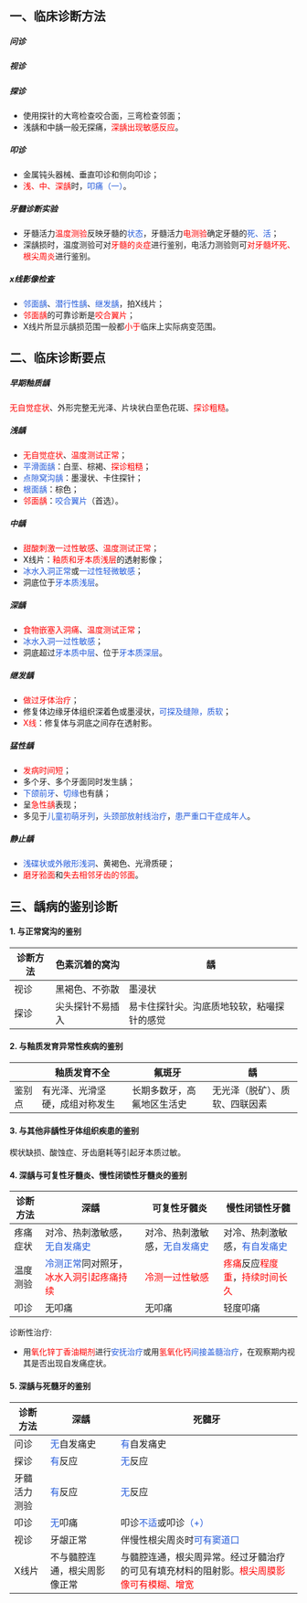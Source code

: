 ## 一、临床诊断方法
##### 问诊
##### 视诊
##### 探诊
* 使用探针的大弯检查咬合面，三弯检查邻面；
* 浅龋和中龋一般无探痛，<font color="#ff0000">深龋出现敏感反应</font>。
##### 叩诊
* 金属钝头器械、垂直叩诊和侧向叩诊；
* <font color="#ff0000">浅、中、深龋</font>时，<font color="#245bdb">叩痛（一）</font>。
##### 牙髓诊断实验
* 牙髓活力<font color="#ff0000">温度测验</font>反映牙髓的<font color="#245bdb">状态</font>，牙髓活力<font color="#ff0000">电测验</font>确定牙髓的<font color="#245bdb">死、活</font>；
* 深龋损时，温度测验可对<font color="#ff0000">牙髓的炎症</font>进行鉴别，电活力测验则可<font color="#ff0000">对牙髓坏死、根尖周炎</font>进行鉴别。
##### x线影像检査
* <font color="#245bdb">邻面龋</font>、<font color="#245bdb">潜行性龋</font>、<font color="#245bdb">继发龋</font>，拍X线片；
* <font color="#ff0000">邻面龋</font>的可靠诊断是<font color="#ff0000">咬合翼片</font>；
* X线片所显示龋损范围一般都<font color="#ff0000">小于</font>临床上实际病变范围。

## 二、临床诊断要点
##### 早期釉质龋
<font color="#ff0000">无自觉症状</font>、外形完整无光泽、片块状白垩色花斑、<font color="#ff0000">探诊粗糙</font>。
##### 浅龋
* <font color="#ff0000">无自觉症状</font>、<font color="#ff0000">温度测试正常</font>；
* <font color="#245bdb">平滑面龋</font>：白垩、棕褐、<font color="#ff0000">探诊粗糙</font>；
* <font color="#245bdb">点隙窝沟龋</font>：墨漫状、卡住探针；
* <font color="#245bdb">根面龋</font>：棕色；
* <font color="#ff0000">邻面龋</font>：<font color="#245bdb">咬合翼片</font>（首选）。
##### 中龋
* <font color="#ff0000">甜酸刺激一过性敏感</font>、<font color="#ff0000">温度测试正常</font>；
* X线片：<font color="#ff0000">釉质和牙本质浅层</font>的透射影像；
* <font color="#245bdb">冰水入洞正常</font>或<font color="#245bdb">一过性轻微敏感</font>；
* 洞底位于<font color="#245bdb">牙本质浅层</font>。
##### 深龋
* <font color="#ff0000">食物嵌塞入洞痛</font>、<font color="#ff0000">温度测试正常</font>；
* <font color="#245bdb">冰水入洞一过性敏感</font>；
* 洞底超过<font color="#245bdb">牙本质中层</font>、位于<font color="#245bdb">牙本质深层</font>。
##### 继发龋
* <font color="#ff0000">做过牙体治疗</font>；
* 修复体边缘牙体组织深着色或墨浸状，<font color="#245bdb">可探及缝隙，质软</font>；
* <font color="#ff0000">X线</font>：修复体与洞底之间存在透射影。
##### 猛性龋
* <font color="#ff0000">发病时间短</font>；
* 多个牙、多个牙面同时发生龋；
* <font color="#245bdb">下颌前牙</font>、<font color="#245bdb">切缘</font>也有龋；
* 呈<font color="#ff0000">急性龋</font>表现；
* 多见于<font color="#245bdb">儿童初萌牙列</font>，<font color="#245bdb">头颈部放射线治疗</font>，<font color="#245bdb">患严重口干症成年人</font>。
##### 静止龋
* <font color="#245bdb">浅碟状或外敞形浅洞</font>、黄褐色、光滑质硬；
* <font color="#ff0000">磨牙𬌗面</font>和<font color="#ff0000">失去相邻牙齿的邻面</font>。

## 三、龋病的鉴别诊断
#### 1. 与正常窝沟的鉴别

| 诊断方法 | 色素沉着的窝沟  | 龋                     |
| ---- | -------- | --------------------- |
| 视诊   | 黑褐色、不弥散  | 墨浸状                   |
| 探诊   | 尖头探针不易插入 | 易卡住探针尖。沟底质地较软，粘嘬探针的感觉 |
#### 2. 与釉质发育异常性疾病的鉴别

|     | 釉质发育不全          | 氟斑牙           | 龋               |
| --- | --------------- | ------------- | --------------- |
| 鉴别点 | 有光泽、光滑坚硬，成组对称发生 | 长期多数牙，高氟地区生活史 | 无光泽（脱矿）、质软、四联因素 |
#### 3. 与其他非龋性牙体组织疾患的鉴别
楔状缺损、酸蚀症、牙齿磨耗等引起牙本质过敏。
#### 4. 深龋与可复性牙髓炎、慢性闭锁性牙髓炎的鉴别

| 诊断方法 | 深龋                                                                            | 可复性牙髓炎                                      | 慢性闭锁性牙髓                                                                                               |
| ---- | ----------------------------------------------------------------------------- | ------------------------------------------- | ----------------------------------------------------------------------------------------------------- |
| 疼痛症状 | 对冷、热刺激敏感，<font color="#245bdb">无自发痛史</font>                                   | 对冷、热刺激敏感，<font color="#245bdb">无自发痛史</font> | 对冷、热刺激敏感，<font color="#245bdb">有自发痛史</font>                                                           |
| 温度测验 | <font color="#245bdb">冷测正常</font>同对照牙，<font color="#ff0000">冰水入洞引起疼痛持续</font> | <font color="#ff0000">冷测一过性敏感</font>        | <font color="#ff0000">疼痛</font>反应<font color="#ff0000">程度重</font>，<font color="#ff0000">持续时间长久</font> |
| 叩诊   | 无叩痛                                                                           | 无叩痛                                         | 轻度叩痛                                                                                                  |
诊断性治疗:
* 用<font color="#ff0000">氧化锌丁香油糊剂</font>进行<font color="#245bdb">安抚治疗</font>或用<font color="#ff0000">氢氧化钙</font><font color="#245bdb">间接盖髓治疗</font>，在观察期内视其是否出现自发痛症状。
#### 5. 深龋与死髓牙的鉴别

| 诊断方法   | 深龋                                 | 死髓牙                                                                  |
| ------ | ---------------------------------- | -------------------------------------------------------------------- |
| 问诊     | <font color="#245bdb">无</font>自发痛史 | <font color="#245bdb">有</font>自发痛史                                   |
| 探诊     | <font color="#245bdb">有</font>反应   | <font color="#245bdb">无</font>反应                                     |
| 牙髓活力测验 | <font color="#245bdb">有</font>反应   | <font color="#245bdb">无</font>反应                                     |
| 叩诊     | <font color="#245bdb">无</font>叩痛   | 叩诊<font color="#245bdb">不适</font>或叩诊<font color="#245bdb">（+）</font> |
| 视诊     | 牙龈正常                               | 伴慢性根尖周炎时<font color="#245bdb">可有窦道口</font>                           |
| X线片    | 不与髓腔连通，根尖周影像正常                     | 与髓腔连通，根尖周异常。经过牙髓治疗的可见有填充材料的阻射影。<font color="#ff0000">根尖周膜影像可有模糊、增宽</font>                         |










